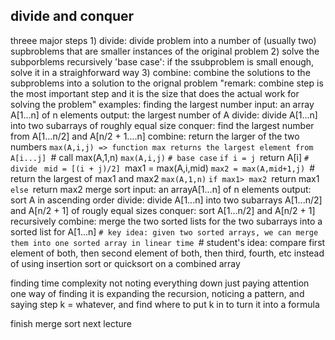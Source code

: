 
## divide and conquer
threee major steps
	1) divide: divide problem into a number of (usually two) supbroblems that are smaller instances of the original problem
	2)  solve the subporblems recursively 
		'base case': if the ssubproblem is small enough, solve it in a straighforward way
	3) combine: combine the solutions to the subproblems into a solution to the orignal problem
	"remark: combine step is the most important step and it is the size that does the actual work for solving the problem"
	examples:
		finding the largest number
			input: an array A\[1...n] of n elements
			output: the largest number of A
			divide: divide A\[1...n] into two subarrays of roughly equal size
			conquer: find the largest number from A\[1...n/2] and A\[n/2 + 1....n]
			combine: return the larger of the two numbers
			`max(A,i,j) => function max returns the largest element from A[i...j]
			`# call max(A,1,n)
			`max(A,i,j)`
				`# base case`
				`if i = j
					`return A[i]
				`# divide `
				`mid = [(i + j)/2]
				`max1 = max(A,i,mid)
				`max2 = max(A,mid+1,j)
				`# return the largest of max1 and max2
				`max(A,1,n)`
				`if max1> max2
					`return max1
				`else
					`return max2
		merge sort
			input: an arrayA\[1...n] of n elements
			output: sort A in ascending order
			divide: divide A\[1...n] into two subarrays A\[1...n/2] and A\[n/2 + 1] of rougly equal sizes
			conquer: sort A\[1...n/2] and A\[n/2 + 1] recursively
			combine: merge the two sorted lists for the two subarrays into a sorted list for A\[1...n]
			`# key idea: given two sorted arrays, we can merge them into one sorted array in linear time
			`# student's idea: compare first element of both, then second element of both, then third, fourth, etc instead of using insertion sort or quicksort on a combined array




finding time complexity
	not noting everything down just paying attention
	one way of finding it is expanding the recursion, noticing a pattern, and saying step k = whatever, and find where to put k in to turn it into a formula

finish merge sort next lecture